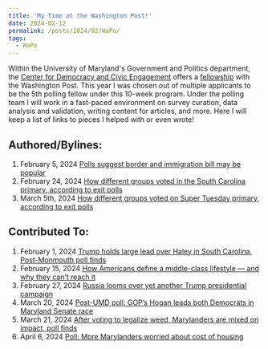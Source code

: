 ```yaml
---
title: 'My Time at the Washington Post!'
date: 2024-02-12
permalink: /posts/2024/02/WaPo/
tags:
  - WaPo
---
```


Within the University of Maryland's Government and Politics department, the [Center for Democracy and Civic Engagement](https://cdce.umd.edu/) offers a [fellowship](https://cdce.umd.edu/news/there%E2%80%99s-bsos-team-taking-pulse-american-opinion) with the Washington Post. 
This year I was chosen out of multiple applicants to be the 5th polling fellow under this 10-week program. Under the polling team I will work in a fast-paced environment on survey curation, data analysis and validation, writing content for articles, and more. Here I will keep a list of links to pieces I helped with or even wrote!

## Authored/Bylines: 

1. February 5, 2024 [Polls suggest border and immigration bill may be popular](https://www.washingtonpost.com/politics/2024/02/05/2024-election-campaign-updates/#link-3WPJBBBFOFAAVABK6HZEUQJOIQ)
2. February 24, 2024 [How different groups voted in the South Carolina primary, according to exit polls](https://www.washingtonpost.com/elections/2024/02/24/south-carolina-exit-polls/)
3. March 5th, 2024 [How different groups voted on Super Tuesday primary, according to exit polls](https://www.washingtonpost.com/politics/2024/03/05/how-different-groups-voted-super-tuesday-primary-according-exit-polls/)

## Contributed To: 

1. February 1, 2024 [Trump holds large lead over Haley in South Carolina, Post-Monmouth poll finds](https://www.washingtonpost.com/politics/2024/02/01/south-carolina-poll-post-monmouth/)
2. February 15, 2024 [How Americans define a middle-class lifestyle — and why they can’t reach it](https://www.washingtonpost.com/business/2024/02/15/middle-class-financial-security/)
3. February 27, 2024 [Russia looms over yet another Trump presidential campaign](https://www.washingtonpost.com/politics/2024/02/26/trump-russia-putin/)
4. March 20, 2024 [Post-UMD poll: GOP’s Hogan leads both Democrats in Maryland Senate race](https://www.washingtonpost.com/dc-md-va/2024/03/20/senate-poll-hogan-trone-alsobrooks/)
5. March 21, 2024 [After voting to legalize weed, Marylanders are mixed on impact, poll finds](https://www.washingtonpost.com/dc-md-va/2024/03/21/maryland-cannabis-poll/)
6. April 6, 2024 [Poll: More Marylanders worried about cost of housing](https://www.washingtonpost.com/dc-md-va/2024/04/06/maryland-affordable-housing-childcare-poll/) 

